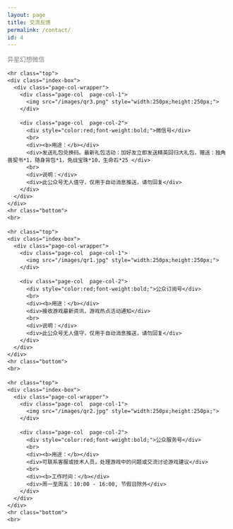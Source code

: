 ```yaml
---
layout: page
title: 交流反馈
permalink: /contact/
id: 4
---
```


<div class="home">

  <div class="align-center">
    <font color="grey">异星幻想微信</font>
  </div>

  <div class="wrapper">        

    <hr class="top">
    <div class="index-box">
      <div class="page-col-wrapper">           
        <div class="page-col  page-col-1">
          <img src="/images/qr3.png" style="width:250px;height:250px;">          
        </div>

        <div class="page-col  page-col-2">
          <div style="color:red;font-weight:bold;">微信号</div>          
          <br>
          <div><b>用途：</b></div>
          <div>发送礼包兑换码。最新礼包活动：加好友立即发送精英回归大礼包，赠送：独角兽契书*1，随身背包*1，免战宝珠*10，生命石*25 </div>
          <br>
          <div>说明：</div>
          <div>此公众号无人值守，仅用于自动消息推送，请勿回复</div>     
        </div>
      </div>
    </div>
    <hr class="bottom">
    <br>
    
    <hr class="top">
    <div class="index-box">
      <div class="page-col-wrapper">           
        <div class="page-col  page-col-1">
          <img src="/images/qr1.jpg" style="width:250px;height:250px;">          
        </div>

        <div class="page-col  page-col-2">
          <div style="color:red;font-weight:bold;">公众订阅号</div>          
          <br>
          <div><b>用途：</b></div>
          <div>接收游戏最新资讯，游戏热点活动通知</div>
          <br>
          <div>说明：</div>
          <div>此公众号无人值守，仅用于自动消息推送，请勿回复</div>     
        </div>
      </div>
    </div>
    <hr class="bottom">
    <br>
    
    <hr class="top">
    <div class="index-box">
      <div class="page-col-wrapper">           
        <div class="page-col  page-col-1">
          <img src="/images/qr2.jpg" style="width:250px;height:250px;">          
        </div>

        <div class="page-col  page-col-2">
          <div style="color:red;font-weight:bold;">公众服务号</div>          
          <br>
          <div><b>用途：</b></div>
          <div>可联系客服或技术人员，处理游戏中的问题或交流讨论游戏建议</div>
          <br>
          <div><b>工作时间：</b></div>
          <div>周一至周五：10:00 - 16:00, 节假日除外</div>     
        </div>
      </div>
    </div>
    <hr class="bottom">
    <br>


  </div>

</div>
